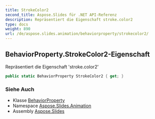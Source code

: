 ```yaml
---
title: StrokeColor2
second_title: Aspose.Slides für .NET API-Referenz
description: Repräsentiert die Eigenschaft stroke.color2
type: docs
weight: 890
url: /de/aspose.slides.animation/behaviorproperty/strokecolor2/
---
```


## BehaviorProperty.StrokeColor2-Eigenschaft

Repräsentiert die Eigenschaft 'stroke.color2'

```csharp
public static BehaviorProperty StrokeColor2 { get; }
```

### Siehe Auch

* Klasse [BehaviorProperty](../../behaviorproperty)
* Namespace [Aspose.Slides.Animation](../../behaviorproperty)
* Assembly [Aspose.Slides](../../../)

<!-- DO NOT EDIT: generiert von xmldocmd für Aspose.Slides.dll -->